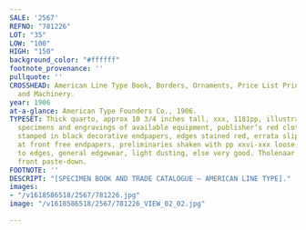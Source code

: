 ```yaml
---
SALE: '2567'
REFNO: "781226"
LOT: "35"
LOW: "100"
HIGH: "150"
background_color: "#ffffff"
footnote_provenance: ''
pullquote: ''
CROSSHEAD: American Line Type Book, Borders, Ornaments, Price List Printing Material
  and Machinery.
year: 1906
at-a-glance: American Type Founders Co., 1906.
TYPESET: Thick quarto, approx 10 3/4 inches tall, xxx, 1181pp, illustrated with type
  specimens and engravings of available equipment, publisher’s red cloth, pictorially
  stamped in black decorative endpapers, edges stained red, errata slip tipped-in
  at front free endpapers, preliminaries shaken with pp xxvi-xxx loose, a few tears
  to edges, general edgewear, light dusting, else very good. Tholenaar bookplate to
  front paste-down.
FOOTNOTE: ''
DESCRIPT: "[SPECIMEN BOOK AND TRADE CATALOGUE — AMERICAN LINE TYPE]."
images:
- "/v1618586518/2567/781226.jpg"
image: "/v1618586518/2567/781226_VIEW_02_02.jpg"

---
```


